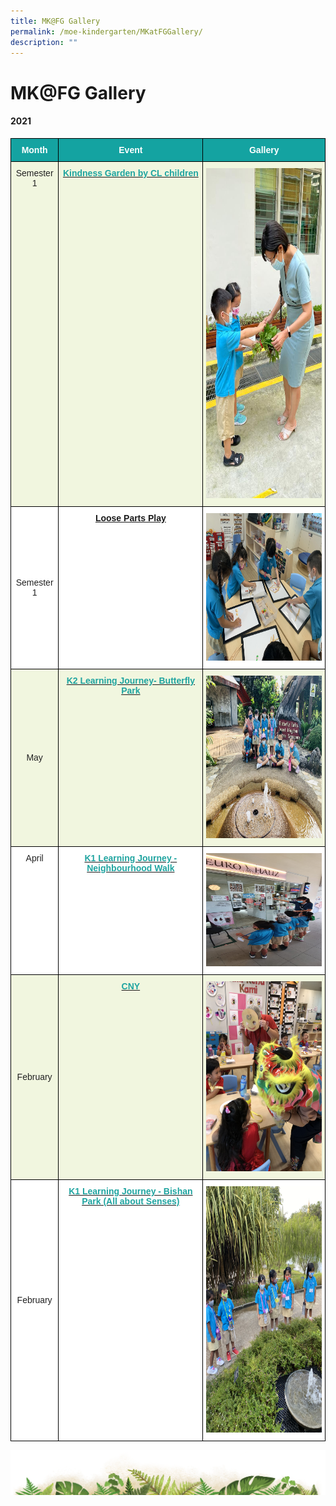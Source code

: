 ```yaml
---
title: MK@FG Gallery
permalink: /moe-kindergarten/MKatFGGallery/
description: ""
---
```

# MK@FG Gallery


#### **2021**

<style type="text/css">
.tg  {border-collapse:collapse;border-spacing:0;}
.tg td{border-color:black;border-style:solid;border-width:1px;font-family:Arial, sans-serif;font-size:14px;
  overflow:hidden;padding:10px 5px;word-break:normal;}
.tg th{border-color:black;border-style:solid;border-width:1px;font-family:Arial, sans-serif;font-size:14px;
  font-weight:normal;overflow:hidden;padding:10px 5px;word-break:normal;}
.tg .tg-fe9f{background-color:#FFF;color:#222;font-style:italic;text-align:center;vertical-align:middle}
.tg .tg-h7tp{background-color:#F1F6DF;color:#1FA4A0;font-weight:bold;text-align:center;vertical-align:top}
.tg .tg-3b8d{background-color:#F1F6DF;color:#222;text-align:center;vertical-align:top}
.tg .tg-t40u{background-color:#14A3A1;color:#FFF;font-weight:bold;text-align:center;vertical-align:top}
.tg .tg-b8ya{background-color:#F1F6DF;color:#222;font-style:italic;text-align:center;vertical-align:top}
.tg .tg-zowy{background-color:#FFF;color:#1FA4A0;font-weight:bold;text-align:center;vertical-align:top}
.tg .tg-vjhv{background-color:#FFF;color:#222;font-style:italic;text-align:center;vertical-align:top}
.tg .tg-naby{background-color:#F1F6DF;color:#222;font-style:italic;text-align:center;vertical-align:middle}
.tg .tg-lygy{background-color:#FFF;color:#222;text-align:center;vertical-align:top}
.tg .tg-f6is{background-color:#F1F6DF;color:#222;font-style:italic;text-align:left;vertical-align:top}
</style>
<table class="tg">
<thead>
  <tr>
    <th class="tg-t40u"><span style="font-style:normal">Month</span></th>
    <th class="tg-t40u"><span style="font-style:normal">Event</span></th>
    <th class="tg-t40u"><span style="font-style:normal">Gallery</span></th>
  </tr>
</thead>
<tbody>
  <tr>
    <td class="tg-3b8d"><span style="font-style:normal">Semester 1 </span></td>
    <td class="tg-3b8d"><span style="font-style:normal"> </span><a href="https://drive.google.com/drive/folders/1gkorWx6C2CVoga_9rqHjt5lwGfd0kkdX"><span style="font-weight:600;text-decoration:none;color:#1FA4A0">Kindness Garden by CL children</span></a></td>
    <td class="tg-b8ya"><img src="/images/MK@Fern%20Green/MK%20Gallery/Kindness%20Garden%2010.jpeg" alt="Kindness Garden 10.jpeg" width="298" height="528"></td>
  </tr>
  <tr>
    <td class="tg-fe9f"><span style="color:#222"> </span><span style="font-style:normal">Semester 1</span></td>
    <td class="tg-zowy"><a href="https://drive.google.com/drive/folders/1gkorWx6C2CVoga_9rqHjt5lwGfd0kkdX"><span style="font-style:normal">Loose Parts Play</span></a><a href="https://drive.google.com/drive/folders/1gkorWx6C2CVoga_9rqHjt5lwGfd0kkdX"><span style="font-weight:600;text-decoration:none;color:#1FA4A0"> </span></a></td>
    <td class="tg-vjhv"><img src="/images/MK@Fern%20Green/MK%20Gallery/LPP%206.jpg" alt="LPP 6.jpg" width="316" height="236"><span style="color:#222"></span></td>
  </tr>
  <tr>
    <td class="tg-naby"><span style="color:#222"> </span><span style="font-style:normal">May</span></td>
    <td class="tg-h7tp"><a href="https://drive.google.com/drive/folders/1gkorWx6C2CVoga_9rqHjt5lwGfd0kkdX"><span style="font-weight:600;text-decoration:none;color:#1FA4A0">K2 Learning Journey-  Butterfly Park </span></a></td>
    <td class="tg-b8ya"><img src="/images/MK@Fern%20Green/MK%20Gallery/Butterfly%20Park%209.jpg" alt="Butterfly Park 9.jpg" width="348" height="260"></td>
  </tr>
  <tr>
    <td class="tg-lygy"><span style="font-style:normal"> April</span></td>
    <td class="tg-zowy"><a href="https://drive.google.com/drive/folders/1gkorWx6C2CVoga_9rqHjt5lwGfd0kkdX"><span style="font-weight:600;text-decoration:none;color:#1FA4A0">K1 Learning Journey - Neighbourhood Walk </span></a></td>
    <td class="tg-vjhv"><img src="/images/MK@Fern%20Green/MK%20Gallery/Neighbourhood%20Walk%208.jpg" alt="Neighbourhood Walk 8.jpg" width="325" height="181"></td>
  </tr>
  <tr>
    <td class="tg-naby"><span style="color:#222"> </span><span style="font-style:normal">February </span></td>
    <td class="tg-3b8d"><span style="font-style:normal"> </span><a href="https://drive.google.com/drive/folders/1gkorWx6C2CVoga_9rqHjt5lwGfd0kkdX"><span style="font-weight:600;text-decoration:none;color:#1FA4A0">CNY</span></a></td>
    <td class="tg-f6is"><img src="/images/MK@Fern%20Green/MK%20Gallery/MK%20CNY%206.jpg" alt="MK CNY 6.jpg" width="304" height="304"></td>
  </tr>
  <tr>
    <td class="tg-fe9f"><span style="color:#222"> </span><span style="font-style:normal">February</span><br><br><br></td>
    <td class="tg-zowy"><a href="https://drive.google.com/drive/folders/1gkorWx6C2CVoga_9rqHjt5lwGfd0kkdX"><span style="font-weight:600;text-decoration:none;color:#1FA4A0">K1 Learning Journey - Bishan Park (All about Senses) </span></a></td>
    <td class="tg-vjhv"><img src="/images/MK@Fern%20Green/MK%20Gallery/Senses%207.jpg" alt="Senses 7.jpg" width="296" height="394">
  </td></tr>
</tbody>
</table>

![](/images/bg-bottom.png)